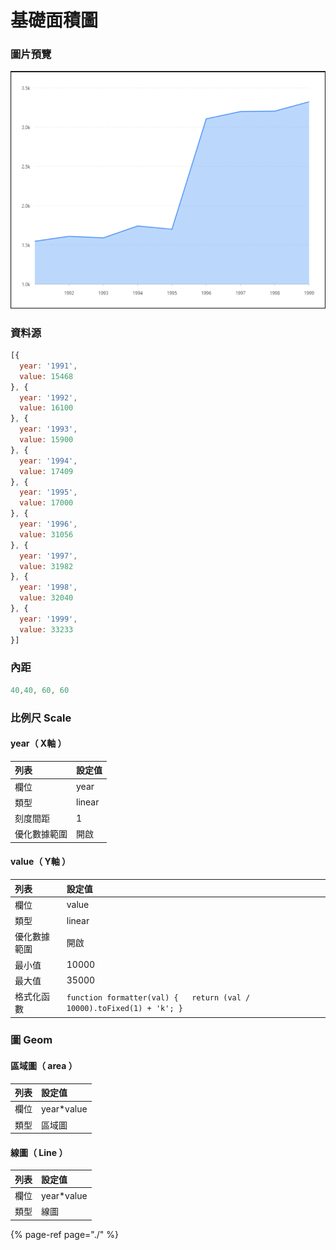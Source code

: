 # 基礎面積圖

### 圖片預覽

![&#x25B2;  &#x57FA;&#x790E;&#x9762;&#x7A4D;&#x5716;](../../.gitbook/assets/ji-chu-mian-ji-tu.png)

### 資料源

```javascript
[{
  year: '1991',
  value: 15468
}, {
  year: '1992',
  value: 16100
}, {
  year: '1993',
  value: 15900
}, {
  year: '1994',
  value: 17409
}, {
  year: '1995',
  value: 17000
}, {
  year: '1996',
  value: 31056
}, {
  year: '1997',
  value: 31982
}, {
  year: '1998',
  value: 32040
}, {
  year: '1999',
  value: 33233
}]
```



### 內距

```javascript
40,40, 60, 60
```



### 比例尺 Scale

#### year（ X軸 ）

| 列表 | 設定值 |
| :--- | :--- |
| 欄位 | year |
| 類型 | linear |
| 刻度間距 | 1 |
| 優化數據範圍 | 開啟 |

#### value（ Y軸 ）

| 列表 | 設定值 |
| :--- | :--- |
| 欄位 | value |
| 類型 | linear |
| 優化數據範圍 | 開啟 |
| 最小值 | 10000 |
| 最大值 | 35000 |
| 格式化函數 | `function formatter(val) {   return (val / 10000).toFixed(1) + 'k'; }` |



### 圖 Geom

#### 區域圖（ area ）

| 列表 | 設定值 |
| :--- | :--- |
| 欄位 | year\*value |
| 類型 | 區域圖 |

#### 線圖（ Line ）

| 列表 | 設定值 |
| :--- | :--- |
| 欄位 | year\*value |
| 類型 | 線圖 |



{% page-ref page="./" %}

